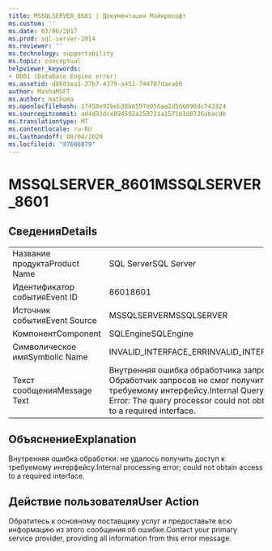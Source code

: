 ```yaml
---
title: MSSQLSERVER_8601 | Документация Майкрософт
ms.custom: ''
ms.date: 03/06/2017
ms.prod: sql-server-2014
ms.reviewer: ''
ms.technology: supportability
ms.topic: conceptual
helpviewer_keywords:
- 8601 (Database Engine error)
ms.assetid: d8603ea1-27b7-4379-a451-744787daea66
author: MashaMSFT
ms.author: mathoma
ms.openlocfilehash: 17458e92beb38b6597e056aa2d566896dc743324
ms.sourcegitcommit: ad4d92dce894592a259721a1571b1d8736abacdb
ms.translationtype: MT
ms.contentlocale: ru-RU
ms.lasthandoff: 08/04/2020
ms.locfileid: "87666079"
---
```

# <a name="mssqlserver_8601"></a><span data-ttu-id="f6465-102">MSSQLSERVER_8601</span><span class="sxs-lookup"><span data-stu-id="f6465-102">MSSQLSERVER_8601</span></span>
    
## <a name="details"></a><span data-ttu-id="f6465-103">Сведения</span><span class="sxs-lookup"><span data-stu-id="f6465-103">Details</span></span>  
  
|||  
|-|-|  
|<span data-ttu-id="f6465-104">Название продукта</span><span class="sxs-lookup"><span data-stu-id="f6465-104">Product Name</span></span>|<span data-ttu-id="f6465-105">SQL Server</span><span class="sxs-lookup"><span data-stu-id="f6465-105">SQL Server</span></span>|  
|<span data-ttu-id="f6465-106">Идентификатор события</span><span class="sxs-lookup"><span data-stu-id="f6465-106">Event ID</span></span>|<span data-ttu-id="f6465-107">8601</span><span class="sxs-lookup"><span data-stu-id="f6465-107">8601</span></span>|  
|<span data-ttu-id="f6465-108">Источник события</span><span class="sxs-lookup"><span data-stu-id="f6465-108">Event Source</span></span>|<span data-ttu-id="f6465-109">MSSQLSERVER</span><span class="sxs-lookup"><span data-stu-id="f6465-109">MSSQLSERVER</span></span>|  
|<span data-ttu-id="f6465-110">Компонент</span><span class="sxs-lookup"><span data-stu-id="f6465-110">Component</span></span>|<span data-ttu-id="f6465-111">SQLEngine</span><span class="sxs-lookup"><span data-stu-id="f6465-111">SQLEngine</span></span>|  
|<span data-ttu-id="f6465-112">Символическое имя</span><span class="sxs-lookup"><span data-stu-id="f6465-112">Symbolic Name</span></span>|<span data-ttu-id="f6465-113">INVALID_INTERFACE_ERR</span><span class="sxs-lookup"><span data-stu-id="f6465-113">INVALID_INTERFACE_ERR</span></span>|  
|<span data-ttu-id="f6465-114">Текст сообщения</span><span class="sxs-lookup"><span data-stu-id="f6465-114">Message Text</span></span>|<span data-ttu-id="f6465-115">Внутренняя ошибка обработчика запросов: Обработчик запросов не смог получить доступ к требуемому интерфейсу.</span><span class="sxs-lookup"><span data-stu-id="f6465-115">Internal Query Processor Error: The query processor could not obtain access to a required interface.</span></span>|  
  
## <a name="explanation"></a><span data-ttu-id="f6465-116">Объяснение</span><span class="sxs-lookup"><span data-stu-id="f6465-116">Explanation</span></span>  
 <span data-ttu-id="f6465-117">Внутренняя ошибка обработки: не удалось получить доступ к требуемому интерфейсу.</span><span class="sxs-lookup"><span data-stu-id="f6465-117">Internal processing error; could not obtain access to a required interface.</span></span>  
  
## <a name="user-action"></a><span data-ttu-id="f6465-118">Действие пользователя</span><span class="sxs-lookup"><span data-stu-id="f6465-118">User Action</span></span>  
 <span data-ttu-id="f6465-119">Обратитесь к основному поставщику услуг и предоставьте всю информацию из этого сообщения об ошибке.</span><span class="sxs-lookup"><span data-stu-id="f6465-119">Contact your primary service provider, providing all information from this error message.</span></span>  
  
  

